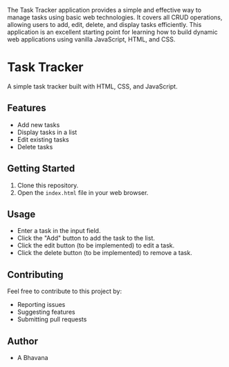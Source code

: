 The Task Tracker application provides a simple and effective way to manage tasks using basic web technologies. It covers all CRUD operations, allowing users to add, edit, delete, and display tasks efficiently. This application is an excellent starting point for learning how to build dynamic web applications using vanilla JavaScript, HTML, and CSS.
# Task Tracker

A simple task tracker built with HTML, CSS, and JavaScript.

## Features
* Add new tasks
* Display tasks in a list
* Edit existing tasks
* Delete tasks

## Getting Started
1. Clone this repository.
2. Open the `index.html` file in your web browser.

## Usage
* Enter a task in the input field.
* Click the "Add" button to add the task to the list.
* Click the edit button (to be implemented) to edit a task.
* Click the delete button (to be implemented) to remove a task.

## Contributing
Feel free to contribute to this project by:
* Reporting issues
* Suggesting features
* Submitting pull requests

## Author
* A Bhavana



